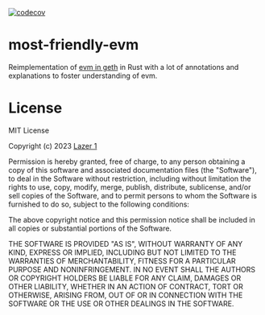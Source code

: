 [![codecov](https://codecov.io/gh/Lazer-1/most-friendly-evm/graph/badge.svg?token=0W42BDLFUK)](https://codecov.io/gh/Lazer-1/most-friendly-evm)

# most-friendly-evm

Reimplementation of [evm in geth](https://github.com/ethereum/go-ethereum/tree/master/core/vm) in Rust with a lot of annotations and explanations to foster understanding of evm.

# License

MIT License

Copyright (c) 2023 [Lazer 1](https://github.com/lazer-1)

Permission is hereby granted, free of charge, to any person obtaining a copy
of this software and associated documentation files (the "Software"), to deal
in the Software without restriction, including without limitation the rights
to use, copy, modify, merge, publish, distribute, sublicense, and/or sell
copies of the Software, and to permit persons to whom the Software is
furnished to do so, subject to the following conditions:

The above copyright notice and this permission notice shall be included in all
copies or substantial portions of the Software.

THE SOFTWARE IS PROVIDED "AS IS", WITHOUT WARRANTY OF ANY KIND, EXPRESS OR
IMPLIED, INCLUDING BUT NOT LIMITED TO THE WARRANTIES OF MERCHANTABILITY,
FITNESS FOR A PARTICULAR PURPOSE AND NONINFRINGEMENT. IN NO EVENT SHALL THE
AUTHORS OR COPYRIGHT HOLDERS BE LIABLE FOR ANY CLAIM, DAMAGES OR OTHER
LIABILITY, WHETHER IN AN ACTION OF CONTRACT, TORT OR OTHERWISE, ARISING FROM,
OUT OF OR IN CONNECTION WITH THE SOFTWARE OR THE USE OR OTHER DEALINGS IN THE
SOFTWARE.
